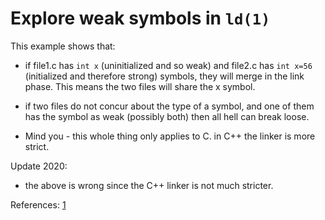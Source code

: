 # Explore weak symbols in `ld(1)`

This example shows that:

* if file1.c has `int x` (uninitialized and so weak) and file2.c has `int x=56` (initialized
    and therefore strong) symbols, they will merge in the link phase.
    This means the two files will share the x symbol.

* if two files do not concur about the type of a symbol, and one of them has the symbol as
    weak (possibly both) then all hell can break loose.

* Mind you - this whole thing only applies to C. in C++ the linker is more strict.

Update 2020:
* the above is wrong since the C++ linker is not much stricter.

References:
[1](https://gcc.gnu.org/onlinedocs/gcc-4.7.2/gcc/Function-Attributes.html)
